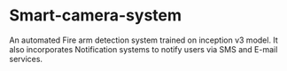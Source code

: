 # Smart-camera-system
An automated Fire arm detection system trained on inception v3 model. It also incorporates Notification systems to notify users via SMS and E-mail services.
